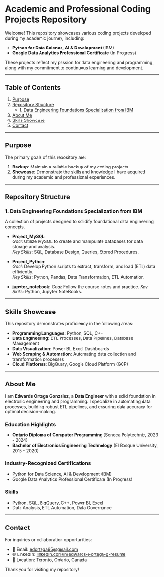 # Academic and Professional Coding Projects Repository

Welcome! This repository showcases various coding projects developed during my academic journey, including:  
- **Python for Data Science, AI & Development** (IBM)  
- **Google Data Analytics Professional Certificate** (In Progress)

These projects reflect my passion for data engineering and programming, along with my commitment to continuous learning and development.

---

## Table of Contents
1. [Purpose](#purpose)  
2. [Repository Structure](#repository-structure)  
   - [1. Data Engineering Foundations Specialization from IBM](#data-engineering-foundations-specialization-from-ibm)
3. [About Me](#about-me)
4. [Skills Showcase](#skills-showcase)
5. [Contact](#contact)

---

## Purpose
The primary goals of this repository are:  
1. **Backup**: Maintain a reliable backup of my coding projects.  
2. **Showcase**: Demonstrate the skills and knowledge I have acquired during my academic and professional experiences.

---

## Repository Structure

### 1. **Data Engineering Foundations Specialization from IBM**
A collection of projects designed to solidify foundational data engineering concepts.

- **Project_MySQL**:  
  *Goal*: Utilize MySQL to create and manipulate databases for data storage and analysis.  
  *Key Skills*: SQL, Database Design, Queries, Stored Procedures.  

- **Project_Python**:  
  *Goal*: Develop Python scripts to extract, transform, and load (ETL) data efficiently.  
  *Key Skills*: Python, Pandas, Data Transformation, ETL Automation.

- **jupyter_notebook**:
  *Goal*: Follow the course notes and practice.
  *Key Skills*: Python, Jupyter NoteBooks.

---

## Skills Showcase
This repository demonstrates proficiency in the following areas:

- **Programming Languages**: Python, SQL, C++  
- **Data Engineering**: ETL Processes, Data Pipelines, Database Management  
- **Data Visualization**: Power BI, Excel Dashboards  
- **Web Scraping & Automation**: Automating data collection and transformation processes  
- **Cloud Platforms**: BigQuery, Google Cloud Platform (GCP)

---

## About Me

I am **Edwards Ortega Gonzalez**, a **Data Engineer** with a solid foundation in electronic engineering and programming. I specialize in automating data processes, building robust ETL pipelines, and ensuring data accuracy for optimal decision-making.

### Education Highlights
- **Ontario Diploma of Computer Programming** (Seneca Polytechnic, 2023 - 2024)  
- **Bachelor of Electronics Engineering Technology** (El Bosque University, 2015 - 2020)  

### Industry-Recognized Certifications
- Python for Data Science, AI & Development (IBM)  
- Google Data Analytics Professional Certificate (In Progress)

### Skills
- Python, SQL, BigQuery, C++, Power BI, Excel  
- Data Analysis, ETL Automation, Data Governance  

---

## Contact
For inquiries or collaboration opportunities:  
- 📧 Email: edortega95@gmail.com  
- 🌐 LinkedIn: [linkedin.com/in/edwards-j-ortega-g-resume](https://linkedin.com/in/edwards-j-ortega-g-resume)  
- 📍 Location: Toronto, Ontario, Canada  

Thank you for visiting my repository!